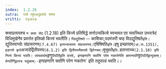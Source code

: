 ```yaml
---
index:  1.2.26
sutra:  रलो व्युपधाद्धलादेः संश्च
vritti:  nyasa
---
```


क्त्वाप्रत्ययश्च `न क्त्वा सेट्` (1.2.18) इति कित्त्वे प्रतिषिद्धे सनोऽप्यकित्वे स्वभावत एव व्यवस्थित उभयत्रेदं विधिमुखेनैव प्रवर्त्तत इतिपक्षे कित्त्वं भवतीति।
`प्दिद्युतिषते` -- काशिका,पदमंजरी चफ् विदद्युतिषते` इति। `द्युतिस्वाप्योः संप्रासरणम्` (7.4.67) इत्यभ्यासस्य संप्रासरणम्। `एषिषिषति` इति। `इषु इच्छायाम्` (धा.पा.1351), इडागमे कृते `अजादेर्द्वितीयस्य` (6.1.2) इति द्वितीयस्यैकाचो द्विर्वनचम्। `बुभुक्षते` इति. `हलन्ताच्च` (2.1.10) इति नित्यं कित्त्वं भवति। लाघवार्थम् `इणुपधात्` इति वाच्ये, इण्ग्रहणानि सर्वाणि परेम णकारेणेति ज्ञापनार्थं `व्युपधात्` इत्युक्तम्। तेन `लण्` इत्यत्र यदुक्तम्-- `इण्ग्रहणानि सर्वाणि परेण णकारेण` इति तदुपपन्नं भवति।।


